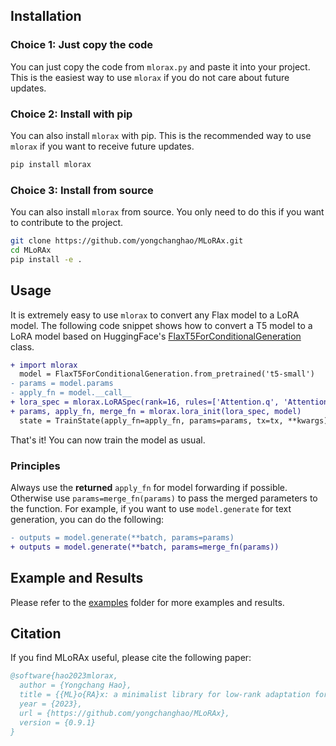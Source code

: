 ## Installation

### Choice 1: Just copy the code

You can just copy the code from `mlorax.py` and paste it into your project. This is the easiest way to use `mlorax` if you do not care about future updates.

### Choice 2: Install with pip

You can also install `mlorax` with pip. This is the recommended way to use `mlorax` if you want to receive future updates.

```bash
pip install mlorax
```

### Choice 3: Install from source

You can also install `mlorax` from source. You only need to do this if you want to contribute to the project.

```bash
git clone https://github.com/yongchanghao/MLoRAx.git
cd MLoRAx
pip install -e .
```

## Usage

It is extremely easy to use `mlorax` to convert any Flax model to a LoRA model. The following code snippet shows how to convert a T5 model to a LoRA model based on HuggingFace's [FlaxT5ForConditionalGeneration](https://huggingface.co/docs/transformers/model_doc/t5#transformers.FlaxT5ForConditionalGeneration) class.

```diff
+ import mlorax
  model = FlaxT5ForConditionalGeneration.from_pretrained('t5-small')
- params = model.params
- apply_fn = model.__call__
+ lora_spec = mlorax.LoRASpec(rank=16, rules=['Attention.q', 'Attention.v'])
+ params, apply_fn, merge_fn = mlorax.lora_init(lora_spec, model)
  state = TrainState(apply_fn=apply_fn, params=params, tx=tx, **kwargs)
```

That's it! You can now train the model as usual.

### Principles

Always use the **returned** `apply_fn` for model forwarding if possible. Otherwise use `params=merge_fn(params)` to pass the merged parameters to the function. For example, if you want to use `model.generate` for text generation, you can do the following:

```diff
- outputs = model.generate(**batch, params=params)
+ outputs = model.generate(**batch, params=merge_fn(params))
```

## Example and Results

Please refer to the [examples](https://github.com/yongchanghao/MLoRAx/tree/main/examples) folder for more examples and results.

## Citation

If you find MLoRAx useful, please cite the following paper:

```bibtex
@software{hao2023mlorax,
  author = {Yongchang Hao},
  title = {{ML}o{RA}x: a minimalist library for low-rank adaptation for {T}ransformer-based models},
  year = {2023},
  url = {https://github.com/yongchanghao/MLoRAx},
  version = {0.9.1}
}
```
